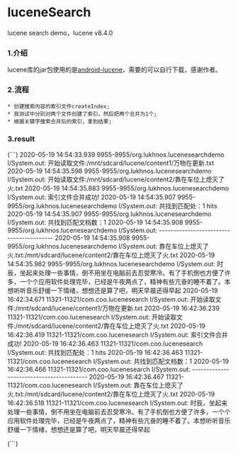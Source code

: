 # luceneSearch
lucene search demo，lucene v8.4.0


### 1.介绍

lucene库的jar包使用的是[android-lucene](https://github.com/shashavali-d/android-lucene)，需要的可以自行下载，感谢作者。

### 2.流程

    * 创建搜索内容的索引文件createIndex;
    * 我测试中分别对两个文件创建了索引，然后把两个合并为1个;
    * 根据关键字搜索合并后的索引，拿到结果;

### 3.result

(```) 
2020-05-19 14:54:33.939 9955-9955/org.lukhnos.lucenesearchdemo I/System.out: 开始读取文件:/mnt/sdcard/lucene/content1/万物在更新.txt
2020-05-19 14:54:35.598 9955-9955/org.lukhnos.lucenesearchdemo I/System.out: 开始读取文件:/mnt/sdcard/lucene/content2/靠在车位上熄灭了火.txt
2020-05-19 14:54:35.883 9955-9955/org.lukhnos.lucenesearchdemo I/System.out: 索引文件合并成功!
2020-05-19 14:54:35.907 9955-9955/org.lukhnos.lucenesearchdemo I/System.out: 共找到匹配处：1 hits
2020-05-19 14:54:35.907 9955-9955/org.lukhnos.lucenesearchdemo I/System.out: 共找到匹配文档数：1
2020-05-19 14:54:35.908 9955-9955/org.lukhnos.lucenesearchdemo I/System.out: -----------------------------------------
2020-05-19 14:54:35.908 9955-9955/org.lukhnos.lucenesearchdemo I/System.out: 靠在车位上熄灭了火.txt:/mnt/sdcard/lucene/content2/靠在车位上熄灭了火.txt
2020-05-19 14:54:35.982 9955-9955/org.lukhnos.lucenesearchdemo I/System.out: 时辰，坐起来处理一些事情，倒不用坐在电脑前去忍受寒冷。有了手机倒也方便了许多，<span style="backgroud:red">一个个</span>应用软件处理完毕，已经是午夜两点了，精神有些亢奋的睡不着了。本想听听音乐舒缓一下情绪，想想还是算了吧，明天早晨还得早起
2020-05-19 16:42:34.671 11321-11321/com.coo.lucenesearch I/System.out: 开始读取文件:/mnt/sdcard/lucene/content1/万物在更新.txt
2020-05-19 16:42:36.239 11321-11321/com.coo.lucenesearch I/System.out: 开始读取文件:/mnt/sdcard/lucene/content2/靠在车位上熄灭了火.txt
2020-05-19 16:42:36.419 11321-11321/com.coo.lucenesearch I/System.out: 索引文件合并成功!
2020-05-19 16:42:36.463 11321-11321/com.coo.lucenesearch I/System.out: 共找到匹配处：1 hits
2020-05-19 16:42:36.463 11321-11321/com.coo.lucenesearch I/System.out: 共找到匹配文档数：1
2020-05-19 16:42:36.466 11321-11321/com.coo.lucenesearch I/System.out: -----------------------------------------
2020-05-19 16:42:36.467 11321-11321/com.coo.lucenesearch I/System.out: 靠在车位上熄灭了火.txt:/mnt/sdcard/lucene/content2/靠在车位上熄灭了火.txt
2020-05-19 16:42:36.518 11321-11321/com.coo.lucenesearch I/System.out: 时辰，坐起来处理一些事情，倒不用坐在电脑前去忍受寒冷。有了手机倒也方便了许多，<span style="backgroud:red">一个个</span>应用软件处理完毕，已经是午夜两点了，精神有些亢奋的睡不着了。本想听听音乐舒缓一下情绪，想想还是算了吧，明天早晨还得早起

(```)